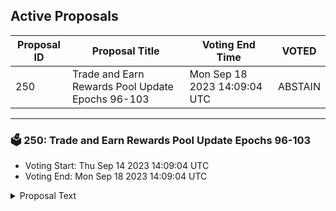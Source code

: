 ## Active Proposals

| Proposal ID | Proposal Title | Voting End Time | VOTED |
|-------------|----------------|-----------------|-------|
| 250 | Trade and Earn Rewards Pool Update Epochs 96-103 | Mon Sep 18 2023 14:09:04 UTC | ABSTAIN |

---

### 🗳 250: Trade and Earn Rewards Pool Update Epochs 96-103
- Voting Start: Thu Sep 14 2023 14:09:04 UTC
- Voting End: Mon Sep 18 2023 14:09:04 UTC

<details>
<summary>Proposal Text</summary>
 
This proposal defines the rewards allocation of Trade & Earn from epoch 96 to epoch 103, which ends on 14 Nov 2023 09:00 (UTC). The Trade & Earn rewards program was approved by the Injective community to help support the trading volume of Injective and the growth of the exchange dApps built on Injective.

This proposal, if approved, will extend Trade & Earn rewards for another 8 weeks.

The following is the breakdown of the rewards:

- Epoch 96 - 2,136 INJ

- Epoch 97 - 2,123 INJ

- Epoch 98 - 2,111 INJ

- Epoch 99 - 2,098 INJ

- Epoch 100 - 2,085 INJ

- Epoch 101 - 2,072 INJ

- Epoch 102 - 2,059 INJ

- Epoch 103 - 2,047 INJ

By voting YES on this proposal, you agree to spending 16,731 INJ from the community pool to promote trading activity on Injective.

By voting NO on the proposal, you do not support spending 16,731 INJ from the community pool to promote trading activity on Injective.

By voting NO WITH VETO, you find this proposal to (1) spam, i.e., irrelevant to the Injective ecosystem, (2) disproportionately infringes on minority interests, or (3) violates or encourages violation of the rules of engagement as currently set out by Injective governance. If the number of ‘NoWithVeto’ votes is greater than a third of total votes, the proposal is rejected and the 500 INJ deposit is burned.

By voting ABSTAIN, you wish to contribute to quorum but formally decline to vote either for or against the proposal.
</details>
